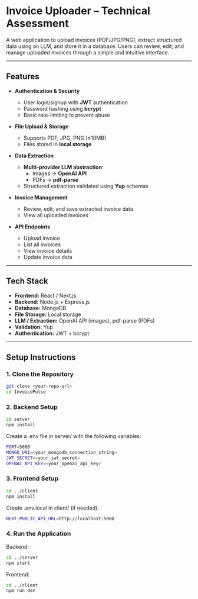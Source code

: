 # Invoice Uploader – Technical Assessment

A web application to upload invoices (PDF/JPG/PNG), extract structured data using an LLM, and store it in a database. Users can review, edit, and manage uploaded invoices through a simple and intuitive interface.

---

## Features

- **Authentication & Security**
  - User login/signup with **JWT** authentication
  - Password hashing using **bcrypt**
  - Basic rate-limiting to prevent abuse

- **File Upload & Storage**
  - Supports PDF, JPG, PNG (≤10MB)
  - Files stored in **local storage**

- **Data Extraction**
  - **Multi-provider LLM abstraction**:
    - Images → **OpenAI API**
    - PDFs → **pdf-parse**
  - Structured extraction validated using **Yup** schemas

- **Invoice Management**
  - Review, edit, and save extracted invoice data
  - View all uploaded invoices

- **API Endpoints**
  - Upload invoice
  - List all invoices
  - View invoice details
  - Update invoice data

---

## Tech Stack

- **Frontend:** React / Next.js  
- **Backend:** Node.js + Express.js  
- **Database:** MongoDB  
- **File Storage:** Local storage  
- **LLM / Extraction:** OpenAI API (images), pdf-parse (PDFs)  
- **Validation:** Yup  
- **Authentication:** JWT + bcrypt  

---

## Setup Instructions

### 1. Clone the Repository
```bash
git clone <your-repo-url>
cd InvoicePulse
```

### 2. Backend Setup
```bash
cd server
npm install
```
Create a .env file in server/ with the following variables:
```bash
PORT=5000
MONGO_URI=<your_mongodb_connection_string>
JWT_SECRET=<your_jwt_secret>
OPENAI_API_KEY=<your_openai_api_key>
```

### 3. Frontend Setup
```bash
cd ../client
npm install
```


Create .env.local in client/ (if needed):
```bash
NEXT_PUBLIC_API_URL=http://localhost:5000
```
### 4. Run the Application

Backend:
```bash
cd ../server
npm start
```

Frontend:
```bash
cd ../client
npm run dev
```

